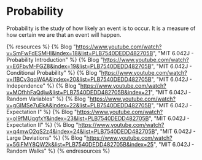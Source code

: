 # Probability

Probability is the study of how likely an event is to occur. It is a measure of how certain we are that an event will happen.

{% resources %}
  {% Blog "https://www.youtube.com/watch?v=SmFwFdESMHI&index=18&list=PLB7540DEDD482705B", "MIT 6.042J - Probability Introduction" %}
  {% Blog "https://www.youtube.com/watch?v=E6FbvM-FGZ8&index=19&list=PLB7540DEDD482705B", "MIT 6.042J - Conditional Probability" %}
  {% Blog "https://www.youtube.com/watch?v=l1BCv3qqW4A&index=20&list=PLB7540DEDD482705B", "MIT 6.042J - Independence" %}
  {% Blog "https://www.youtube.com/watch?v=MOfhhFaQdjw&list=PLB7540DEDD482705B&index=21", "MIT 6.042J - Random Variables" %}
  {% Blog "https://www.youtube.com/watch?v=gGlMSe7uEkA&index=22&list=PLB7540DEDD482705B", "MIT 6.042J - Expectation I" %}
  {% Blog "https://www.youtube.com/watch?v=oI9fMUqgfxY&index=23&list=PLB7540DEDD482705B", "MIT 6.042J - Expectation II" %}
  {% Blog "https://www.youtube.com/watch?v=q4mwO2qS2z4&index=24&list=PLB7540DEDD482705B", "MIT 6.042J - Large Deviations" %}
  {% Blog "https://www.youtube.com/watch?v=56iFMY8QW2k&list=PLB7540DEDD482705B&index=25", "MIT 6.042J - Random Walks" %}
{% endresources %}
